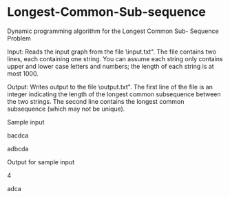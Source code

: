 # Longest-Common-Sub-sequence
Dynamic programming algorithm for the Longest Common Sub- Sequence Problem

Input: Reads the input graph from the file \input.txt". The file contains two lines,
each containing one string. You can assume each string only contains upper and lower case
letters and numbers; the length of each string is at most 1000.

Output: Writes output to the file \output.txt". The first line of the file is an integer
indicating the length of the longest common subsequence between the two strings. The second
line contains the longest common subsequence (which may not be unique).

Sample input

bacdca

adbcda

Output for sample input

4

adca
